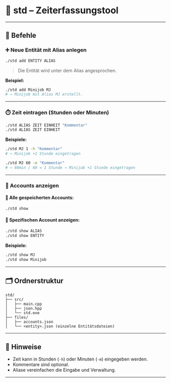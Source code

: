 # 📘 std – Zeiterfassungstool

---

## 🔧 Befehle

### ➕ Neue Entität mit Alias anlegen

```bash
./std add ENTITY ALIAS
```

> Die Entität wird unter dem Alias angesprochen.

**Beispiel:**
```bash
./std add Minijob MJ
# → Minijob mit Alias MJ erstellt.
```

---

### ⏱️ Zeit eintragen (Stunden oder Minuten)

```bash
./std ALIAS ZEIT EINHEIT "Kommentar"
./std ALIAS ZEIT EINHEIT
```

**Beispiele:**

```bash
./std MJ 1 -h "Kommentar"
# → Minijob +1 Stunde eingetragen

./std MJ 60 -m "Kommentar"
# → 60min / 60 = 1 Stunde → Minijob +1 Stunde eingetragen
```

---

### 📄 Accounts anzeigen

#### 🔹 Alle gespeicherten Accounts:
```bash
./std show
```

#### 🔹 Spezifischen Account anzeigen:
```bash
./std show ALIAS
./std show ENTITY
```

**Beispiele:**
```bash
./std show MJ
./std show Minijob
```

---

## 🗂️ Ordnerstruktur

```
std/
├── src/
│   ├── main.cpp
│   ├── json.hpp
│   └── std.exe
├── files/
│   ├── accounts.json
│   └── <entity>.json (einzelne Entitätsdateien)
```

---

## 📝 Hinweise

- Zeit kann in Stunden (`-h`) oder Minuten (`-m`) eingegeben werden.
- Kommentare sind optional.
- Aliase vereinfachen die Eingabe und Verwaltung.

---
